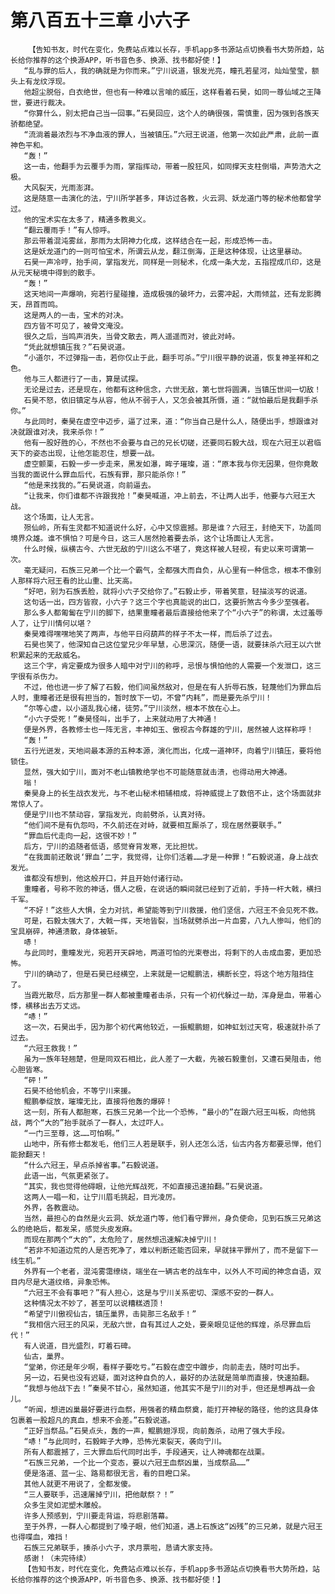 # 第八百五十三章 小六子
        【告知书友，时代在变化，免费站点难以长存，手机app多书源站点切换看书大势所趋，站长给你推荐的这个换源APP，听书音色多、换源、找书都好使！】
       “乱与罪的后人，我的确就是为你而来。”宁川说道，银发光亮，瞳孔若星河，灿灿莹莹，额头上有龙纹浮现。
       他超尘脱俗，白衣绝世，但也有一种难以言喻的威压，这样看着石昊，如同一尊仙域之王降世，要进行裁决。
       “你算什么，别太把自己当一回事。”石昊回应，这个人的确很强，需慎重，因为强到各族天骄都绝望。
       “流淌着最浓烈与不净血液的罪人，当被镇压。”六冠王说道，他第一次如此严肃，此前一直神色平和。
       “轰！”
       这一击，他翻手为云覆手为雨，掌指挥动，带着一股狂风，如同撑天支柱倒塌，声势浩大之极。
       大风裂天，光雨澎湃。
       这是随意一击演化的法，宁川所学甚多，拜访过各教，火云洞、妖龙道门等的秘术他都曾学过。
       他的宝术实在太多了，精通多教奥义。
       “翻云覆雨手！”有人惊呼。
       那云带着混沌雾丝，那雨为太阴神力化成，这样结合在一起，形成恐怖一击。
       这是妖龙道门的一则可怕宝术，所谓云从龙，翻江倒海，正是这种体现，让这里暴动。
       石昊一声冷哼，抬手间，掌指发光，同样是一则秘术，化成一条大龙，五指捏成爪印，这是从元天秘境中得到的散手。
       “轰！”
       这天地间一声爆响，宛若行星碰撞，造成极强的破坏力，云雾冲起，大雨倾盆，还有龙影腾天，昂首而鸣。
       这是两人的一击，宝术的对决。
       四方皆不可见了，被骨文淹没。
       很久之后，当鸣声消失，当骨文散去，两人遥遥而对，彼此对峙。
       “凭此就想镇压我？”石昊说道。
       “小道尔，不过弹指一击，若你仅止于此，翻手可杀。”宁川很平静的说道，恢复神圣祥和之色。
       他与三人都进行了一击，算是试探。
       无论是过去，还是现在，他都有这种信念，六世无敌，第七世将圆满，当镇压世间一切敌！
       石昊不怒，依旧镇定与从容，他从不弱于人，又怎会被其所慑，道：“就怕最后是我翻手杀你。”
       与此同时，秦昊在虚空中迈步，逼了过来，道：“你当自己是什么人，随便出手，想跟谁对决就跟谁对决，我来杀你！”
       他有一股好胜的心，不然也不会要与自己的兄长切磋，还要同石毅大战，现在六冠王以君临天下的姿态出现，让他怎能忍住，想要一战。
       虚空颤栗，石毅一步一步走来，黑发如瀑，眸子璀璨，道：“原本我与你无因果，但你竟敢当我的面说什么罪血后代，石族有罪，那只能杀你！”
       “他是来找我的。”石昊说道，向前逼去。
       “让我来，你们谁都不许跟我抢！”秦昊喊道，冲上前去，不让两人出手，他要与六冠王大战。
       这个场面，让人无言。
       殒仙岭，所有生灵都不知道说什么好，心中又惊震撼。那是谁？六冠王，封绝天下，功盖同境界众雄。谁不惧怕？可是今日，这三人居然抢着要去杀，这个让场面让人无言。
       什么时候，纵横古今、六世无敌的宁川这么不堪了，竟这样被人轻视，有史以来可谓第一次。
       毫无疑问，石族三兄弟一个比一个霸气，全都强大而自负，从心里有一种信念，根本不像别人那样将六冠王看的比山重、比天高。
       “好吧，别为石族丢脸，就将小六子交给你了。”石毅止步，带着笑意，轻描淡写的说道。
       这句话一出，四方皆寂，小六子？这三个字也真能说的出口，这要折煞古今多少至强者。
       那么多人都匍匐在宁川的脚下，结果重瞳者最后直接给他来了个“小六子”的称谓，太过羞辱人了，让宁川情何以堪？
       秦昊难得嘿嘿地笑了两声，与他平日闷葫芦的样子不太一样，而后杀了过去。
       石昊也笑了，他深知自己这位堂兄少年早慧，心思深沉，随便一语，就要抹杀六冠王以六世积累起来的无敌威名。
       这三个字，肯定要成为很多人暗中对宁川的称呼，忌恨与惧怕他的人需要一个发泄口，这三字很有杀伤力。
       不过，他也进一步了解了石毅，他们间虽然敌对，但是在有人折辱石族，轻蔑他们为罪血后人时，重瞳者还是很有担当的，暂时放下一切，不曾“内耗”，而是要先杀宁川！
       “尔等心虚，以小道乱我心绪，徒劳。”宁川淡然，根本不放在心上。
       “小六子受死！”秦昊怪叫，出手了，上来就动用了大神通！
       便是外界，各教修士也一阵无言，丰神如玉、傲视古今群雄的宁川，居然被人这样称呼！
       “轰！”
       五行光迸发，天地间最本源的五种本源，演化而出，化成一道神环，向着宁川镇压，要将他锁住。
       显然，强大如宁川，面对不老山镇教绝学也不可能随意就击溃，也得动用大神通。
       嗡！
       秦昊身上的长生战衣发光，与不老山秘术相辅相成，将神威提上了数倍不止，这个场面就非常惊人了。
       便是宁川也不禁动容，掌指发光，向前劈杀，认真对待。
       “他们间不是有仇怨吗，不久前还在对峙，就要相互厮杀了，现在居然要联手。”
       “罪血后代走向一起，这很不妙！”
       后方，宁川的追随者低语，感觉脊背发寒，无比担忧。
       “在我面前还敢说‘罪血’二字，我觉得，让你们活着……才是一种罪！”石毅说道，身上战衣发光。
       谁都没有想到，他这般开口，并且开始付诸行动。
       重瞳者，号称不败的神话，慑人之极，在说话的瞬间就已经到了近前，手持一杆大戟，横扫千军。
       “不好！”这些人大惧，全力对抗，希望能等到宁川救援，他们坚信，六冠王不会见死不救。
       可是，石毅太强大了，大戟一挥，天地皆裂，当场就劈杀出一片血雾，八九人惨叫，他们的宝具崩碎，神通溃散，身体被斩。
       哧！
       与此同时，重瞳发光，宛若开天辟地，两道可怕的光束卷出，将剩下的人击成血雾，更加恐怖。
       宁川的确动了，但是石昊已经横空，上来就是一记鲲鹏法，横断长空，将这个地方阻挡住了。
       当霞光散尽，后方那里一群人都被重瞳者击杀，只有一个初代躲过一劫，浑身是血，带着心悸，横移出去万丈远。
       “哧！”
       这一次，石昊出手，因为那个初代离他较近，一振鲲鹏翅，如神虹划过天穹，极速就扑杀了过去。
       “六冠王救我！”
       虽为一族年轻翘楚，但是同双石相比，此人差了一大截，先被石毅重创，又遭石昊阻击，他心胆皆寒。
       “砰！”
       石昊不给他机会，不等宁川来援。
       鲲鹏拳绽放，璀璨无比，直接将他轰的爆碎！
       这一刻，所有人都胆寒，石族三兄弟一个比一个恐怖，“最小的”在跟六冠王叫板，向他挑战，两个“大的”抬手就杀了一群人，太过吓人。
       “一门三至尊，这……可怕啊。”
       山地中，所有修士都发毛，他们三人若是联手，别人还怎么活，仙古内各方都要忌惮，他们能掀翻天！
       “什么六冠王，早点杀掉省事。”石毅说道。
       此语一出，气氛更紧张了。
       “其实，我也觉得他碍眼，让他光辉战死，不如直接迅速拍翻。”石昊说道。
       这两人一唱一和，让宁川眉毛挑起，目光凌厉。
       外界，各教震动。
       当然，最担心的自然是火云洞、妖龙道门等，他们看守罪州，身负使命，见到石族三兄弟这么的绝艳后，都发呆，感觉头皮发麻。
       而现在那两个“大的”，太危险了，居然想迅速解决掉宁川！
       “若非不知道边荒的人是否死净了，难以判断还能否回来，早就抹平罪州了，而不是留下一线生机。”
       外界有一个老者，混沌雾霭缭绕，端坐在一辆古老的战车中，以外人不可闻的神念自语，双目内尽是大道纹络，异象恐怖。
       “六冠王不会有事吧？”有人担心，这是与宁川关系密切、深感不安的一群人。
       这种情况太不妙了，甚至可以说糟糕透顶！
       “希望宁川傲视仙古，镇压巢界，击毙那三名敌手！”
       “我相信六冠王的风采，无敌六世，自有其过人之处，要亲眼见证他的辉煌，杀尽罪血后代！”
       有人说道，目光盛烈，盯着石碑。
       仙古，巢界。
       “堂弟，你还是年少啊，看样子要吃亏。”石毅在虚空中踱步，向前走去，随时可出手。
       另一边，石昊也没有迟疑，面对这种自负的人，最好的办法就是简单而直接，快速拍翻。
       “我想与他战下去！”秦昊不甘心，虽然知道，他其实不是宁川的对手，但还是想再战一会儿。
       “听闻，想进凶巢最好要进行血祭，用强者的精血祭奠，能打开神秘的路径，他的这具身体包裹着一股超凡的真血，想来不会差。”石毅说道。
       “正好当祭品。”石昊点头，轰的一声，鲲鹏翅浮现，向前轰杀，动用了强大手段。
       “哧！”与此同时，石毅眸子大睁，恐怖光束裂天，袭向宁川。
       所有人都震撼了，三大罪血后代同时出手，手段通天，让人神魂都在战栗。
       “石族三兄弟，一个比一个变态，要以六冠王血祭凶巢，当成祭品……”
       便是洛道、蓝一尘、路易都很无言，看的目瞪口呆。
       其他人就更不用说了，全都发傻。
       “三人要联手，迅速屠掉宁川，把他献祭？！”
       众多生灵如泥塑木雕般。
       许多人预感到，宁川要走背运，将悲剧落幕。
       至于外界，一群人心都提到了嗓子眼，他们知道，遇上石族这“凶残”的三兄弟，就是六冠王也得喋血，难挡！
       石族三兄弟联手，揍杀小六子，求月票啦，恳请大家支持。
       感谢！（未完待续）
       【告知书友，时代在变化，免费站点难以长存，手机app多书源站点切换看书大势所趋，站长给你推荐的这个换源APP，听书音色多、换源、找书都好使！】